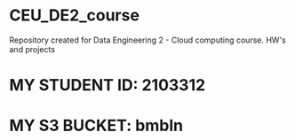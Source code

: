 # CEU_DE2_course  
Repository created for Data Engineering 2 - Cloud computing course. HW's and projects

# MY STUDENT ID: 2103312
# MY S3 BUCKET: bmbln